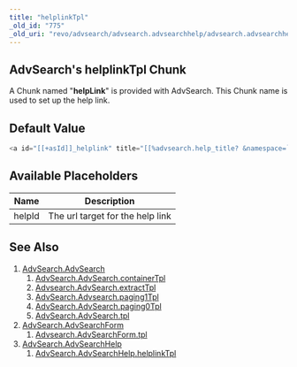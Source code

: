```yaml
---
title: "helplinkTpl"
_old_id: "775"
_old_uri: "revo/advsearch/advsearch.advsearchhelp/advsearch.advsearchhelp.helplinktpl"
---
```


## AdvSearch's helplinkTpl Chunk

A Chunk named "**helpLink**" is provided with AdvSearch. This Chunk name is used to set up the help link.

## Default Value

``` php
<a id="[[+asId]]_helplink" title="[[%advsearch.help_title? &namespace=`advsearch` &topic=`default`]]" href="[[+helpId]]" class="advsea-helplink"><span>help</span></a>
```

## Available Placeholders

| Name   | Description                      |
| ------ | -------------------------------- |
| helpId | The url target for the help link |

## See Also

1. [AdvSearch.AdvSearch](extras/advsearch/advsearch)
    1. [AdvSearch.AdvSearch.containerTpl](extras/advsearch/advsearch/containertpl)
    2. [Advsearch.AdvSearch.extractTpl](extras/advsearch/advsearch/extracttpl)
    3. [AdvSearch.Advsearch.paging1Tpl](extras/advsearch/advsearch/paging1tpl)
    4. [AdvSearch.AdvSearch.paging0Tpl](extras/advsearch/advsearch/paging0tpl)
    5. [AdvSearch.AdvSearch.tpl](extras/advsearch/advsearch/tpl)
2. [AdvSearch.AdvSearchForm](extras/advsearch/advsearch.advsearchform)
    1. [Advsearch.AdvSearchForm.tpl](extras/advsearch/advsearch.advsearchform/tpl)
3. [AdvSearch.AdvSearchHelp](extras/advsearch/advsearch.advsearchhelp)
    1. [AdvSearch.AdvSearchHelp.helplinkTpl](extras/advsearch/advsearch.advsearchhelp/helplinktpl)
